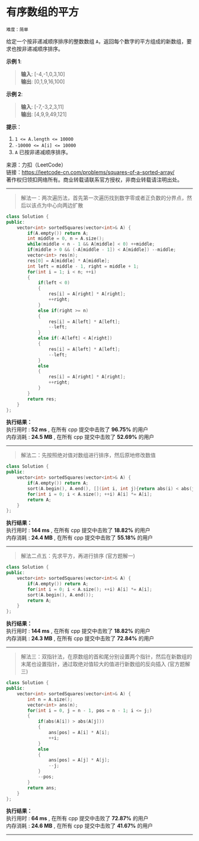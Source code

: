 # 有序数组的平方 #  
`难度：简单` 

给定一个按非递减顺序排序的整数数组 `A`，返回每个数字的平方组成的新数组，要求也按非递减顺序排序。    

**示例 1**:  
>**输入**: [-4,-1,0,3,10]  
>**输出**: [0,1,9,16,100]  

**示例 2**:  
>**输入**: [-7,-3,2,3,11]  
>**输出**: [4,9,9,49,121]  

**提示**：  
1. `1 <= A.length <= 10000`  
2. `-10000 <= A[i] <= 10000`  
3. `A` 已按非递减顺序排序。  

来源：力扣（LeetCode）  
链接：https://leetcode-cn.com/problems/squares-of-a-sorted-array/  
著作权归领扣网络所有。商业转载请联系官方授权，非商业转载请注明出处。  

---  
>解法一：两次遍历法，首先第一次遍历找到数字零或者正负数的分界点，然后以该点为中心向两边扩散  

```C++  
class Solution {
public:
    vector<int> sortedSquares(vector<int>& A) {
        if(A.empty()) return A;
        int middle = 0, n = A.size();
        while(middle < n - 1 && A[middle] < 0) ++middle;
        if(middle > 0 && (-A[middle - 1]) < A[middle]) --middle;
        vector<int> res(n);
        res[0] = A[middle] * A[middle];
        int left = middle - 1, right = middle + 1;
        for(int i = 1; i < n; ++i)
        {
            if(left < 0)
            {
                res[i] = A[right] * A[right];
                ++right;
            }
            else if(right >= n)
            {
                res[i] = A[left] * A[left];
                --left;
            }
            else if(-A[left] < A[right])
            {
                res[i] = A[left] * A[left];
                --left;
            }
            else
            {
                res[i] = A[right] * A[right];
                ++right;
            }
        }
        return res;
    }
};
```  

**执行结果：**  
执行用时 : **52 ms** , 在所有 cpp 提交中击败了 **96.75%** 的用户  
内存消耗 : **24.5 MB** , 在所有 cpp 提交中击败了 **52.69%** 的用户  

---  
>解法二：先按照绝对值对数组进行排序，然后原地修改数值  

```C++  
class Solution {
public:
    vector<int> sortedSquares(vector<int>& A) {
        if(A.empty()) return A;
        sort(A.begin(), A.end(), [](int i, int j){return abs(i) < abs(j);});
        for(int i = 0; i < A.size(); ++i) A[i] *= A[i];
        return A;
    }
};
```  

**执行结果：**  
执行用时 : **144 ms** , 在所有 cpp 提交中击败了 **18.82%** 的用户  
内存消耗 : **24.4 MB** , 在所有 cpp 提交中击败了 **55.18%** 的用户  

---  
>解法二点五：先求平方，再进行排序 (官方题解一)  

```C++  
class Solution {
public:
    vector<int> sortedSquares(vector<int>& A) {
        if(A.empty()) return A;
        for(int i = 0; i < A.size(); ++i) A[i] *= A[i];
        sort(A.begin(), A.end());
        return A;
    }
};
```  

**执行结果：**  
执行用时 : **144 ms** , 在所有 cpp 提交中击败了 **18.82%** 的用户  
内存消耗 : **24.3 MB** , 在所有 cpp 提交中击败了 **72.84%** 的用户  

---  
>解法三：双指针法，在原数组的首和尾分别设置两个指针，然后在新数组的末尾也设置指针，通过取绝对值较大的值进行新数组的反向插入 (官方题解三)  

```C++  
class Solution {
public:
    vector<int> sortedSquares(vector<int>& A) {
        int n = A.size();
        vector<int> ans(n);
        for(int i = 0, j = n - 1, pos = n - 1; i <= j;)
        {
            if(abs(A[i]) > abs(A[j]))
            {
                ans[pos] = A[i] * A[i];
                ++i;
            }
            else
            {
                ans[pos] = A[j] * A[j];
                --j;
            }
            --pos;
        }
        return ans;
    }
};
```  

**执行结果：**  
执行用时 : **64 ms** , 在所有 cpp 提交中击败了 **72.87%** 的用户  
内存消耗 : **24.6 MB** , 在所有 cpp 提交中击败了 **41.67%** 的用户  

---  